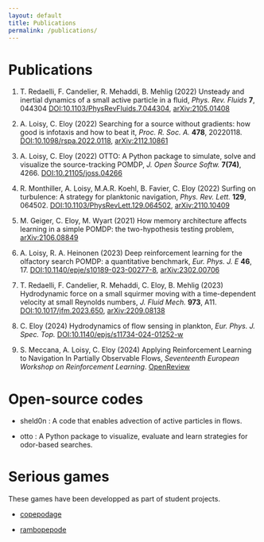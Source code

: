 ```yaml
---
layout: default
title: Publications
permalink: /publications/
---
```


# Publications

1. T. Redaelli, F. Candelier, R. Mehaddi, B. Mehlig (2022) Unsteady and inertial dynamics of a small active particle in a fluid, *Phys. Rev. Fluids* **7**, 044304
<a href="https://doi.org/10.1103/PhysRevFluids.7.044304">DOI:10.1103/PhysRevFluids.7.044304</a>,
<a href="https://arxiv.org/abs/2105.01408">arXiv:2105.01408</a>

2. A. Loisy, C. Eloy (2022) Searching for a source without gradients: how good is infotaxis and how to beat it, *Proc. R. Soc. A.* **478**, 20220118.
<a href="https://doi.org/10.1098/rspa.2022.0118">DOI:10.1098/rspa.2022.0118</a>,
<a href="https://arxiv.org/abs/2112.10861">arXiv:2112.10861</a>

3. A. Loisy, C. Eloy (2022) OTTO: A Python package to simulate, solve and visualize the source-tracking POMDP, *J. Open Source Softw.* **7(74)**, 4266.
<a href="https://doi.org/10.21105/joss.04266">DOI:10.21105/joss.04266</a>

4. R. Monthiller, A. Loisy, M.A.R. Koehl, B. Favier, C. Eloy (2022) Surfing on turbulence: A strategy for planktonic navigation, *Phys. Rev. Lett.* **129**, 064502.
<a href="https://doi.org/10.1103/PhysRevLett.129.064502">DOI:10.1103/PhysRevLett.129.064502</a>,
<a href="https://arxiv.org/abs/2110.10409">arXiv:2110.10409</a>

5. M. Geiger, C. Eloy, M. Wyart (2021) How memory architecture affects learning in a simple POMDP: the two-hypothesis testing problem, <a href="https://arxiv.org/abs/2106.08849">arXiv:2106.08849</a>

6. A. Loisy, R. A. Heinonen (2023) Deep reinforcement learning for the olfactory search POMDP: a quantitative benchmark, *Eur. Phys. J. E* **46**, 17.
<a href="https://doi.org/10.1140/epje/s10189-023-00277-8">DOI:10.1140/epje/s10189-023-00277-8</a>,
<a href="https://arxiv.org/abs/2302.00706">arXiv:2302.00706</a>

7. T. Redaelli, F. Candelier, R. Mehaddi, C. Eloy, B. Mehlig (2023) Hydrodynamic force on a small squirmer moving with a time-dependent velocity at small Reynolds numbers, *J. Fluid Mech.* **973**, A11.
<a href="https://doi.org/10.1017/jfm.2023.650">DOI:10.1017/jfm.2023.650</a>,
<a href="https://arxiv.org/abs/2209.08138">arXiv:2209.08138</a>

8. C. Eloy (2024) Hydrodynamics of flow sensing in plankton, *Eur. Phys. J. Spec. Top.*
<a href="https://doi.org/10.1140/epjs/s11734-024-01252-w">DOI:10.1140/epjs/s11734-024-01252-w</a>

9. S. Meccana, A. Loisy, C. Eloy (2024) Applying Reinforcement Learning to Navigation In Partially Observable Flows, *Seventeenth European Workshop on Reinforcement Learning*.
<a href="https://openreview.net/forum?id=9JAajeK84e">OpenReview</a>

# Open-source codes

* sheld0n <a href="http://github.com/c0pep0d/sheld0n" title="Github: sheld0n"><span class="icon-github-circled"></span></a>: A code that enables advection of active particles in flows.

* otto <a href="http://github.com/c0pep0d/otto" title="Github: otto"><span class="icon-github-circled"></span></a>: A Python package to visualize, evaluate and learn strategies for odor-based searches.

# Serious games

These games have been developped as part of student projects.

* <a href="https://milhouzer.itch.io/copepodage" title="itch: copepodage">copepodage</a>

* <a href="https://copepode.itch.io/rambopepode" title="itch: rambopepode">rambopepode</a>

